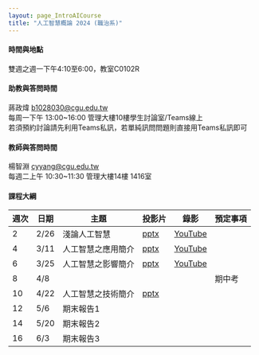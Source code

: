 ```yaml
---
layout: page_IntroAICourse
title: "人工智慧概論 2024 (職治系)"
---
```


<!---
開課序號 60718
學生人數 64人
-->

#### 時間與地點
雙週之週一下午4:10至6:00，教室C0102R<br/>

#### 助教與答問時間
蔣政煒 b1028030@cgu.edu.tw<br/>
每周一下午 13:00~16:00 管理大樓10樓學生討論室/Teams線上<br/>
若須預約討論請先利用Teams私訊，若單純訊問問題則直接用Teams私訊即可<br/>

#### 教師與答問時間
楊智淵 cyyang@cgu.edu.tw <br/>
每週二上午 10:30~11:30 管理大樓14樓 1416室<br/>

#### 課程大綱

|週次|日期         |主題                  |投影片 |錄影     | 預定事項                      |
|--- |---         |---                   |---   |---      |---                           |
|2   |2/26        | 淺論人工智慧          | [pptx](https://changgunguniversity-my.sharepoint.com/:p:/g/personal/d000019097_cgu_edu_tw/EUJcy2me7tdLizFvQWEJXkYBCavJhot-xTr3XP0ruqA5kQ?e=8vWxoX)     | [YouTube](https://youtu.be/rWbkH7hSyiM)        |                              |
|4   |3/11        | 人工智慧之應用簡介    | [pptx](https://changgunguniversity-my.sharepoint.com/:p:/g/personal/d000019097_cgu_edu_tw/Ebm_W7OVMsdHhr-zWQZsRPoB1iuyf8gXvjS9okauYQNxcQ?e=CtXk7B)     | [YouTube](https://youtu.be/jSqUZUysp30)        |                              |
|6   |3/25        | 人工智慧之影響簡介    | [pptx](https://changgunguniversity-my.sharepoint.com/:p:/g/personal/d000019097_cgu_edu_tw/EWaijA95WR1JqraYsyWnXZMBnWcxUe7svdzPfMFa5063QQ?e=zlPMgN)     | [YouTube](https://youtu.be/vooNGc1a2fM)        |                              |
|8   |4/8         |                      |      |         |  期中考                      |
|10  |4/22        | 人工智慧之技術簡介    | [pptx](https://changgunguniversity-my.sharepoint.com/:p:/g/personal/d000019097_cgu_edu_tw/EfzQs8F0kYVDpou2ybga0icBG0XXIaPm8sZK7qaAcmDEBg?e=hAFEAx)     |         |                              |
|12  |5/6         | 期末報告1             |      |         |                    |
|14  |5/20        | 期末報告2             |      |         |                      |
|16  |6/3         | 期末報告3             |      |         |                     |

<br/>
